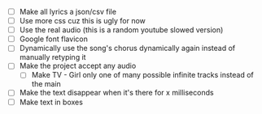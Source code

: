 - [ ] Make all lyrics a json/csv file
- [ ] Use more css cuz this is ugly for now
- [ ] Use the real audio (this is a random youtube slowed version)
- [ ] Google font flavicon
- [ ] Dynamically use the song's chorus dynamically again instead of manually retyping it
- [ ] Make the project accept any audio
    - [ ] Make TV - Girl only one of many possible infinite tracks instead of the main
- [ ] Make the text disappear when it's there for x milliseconds
- [ ] Make text in boxes